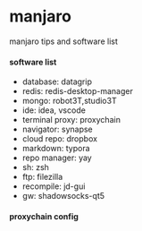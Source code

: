 # manjaro
manjaro tips and software list


#### software list

* database: datagrip
* redis: redis-desktop-manager
* mongo: robot3T,studio3T
* ide: idea, vscode
* terminal proxy: proxychain
* navigator: synapse
* cloud repo: dropbox
* markdown: typora
* repo manager: yay
* sh: zsh
* ftp: filezilla
* recompile: jd-gui
* gw: shadowsocks-qt5
  
#### proxychain config
